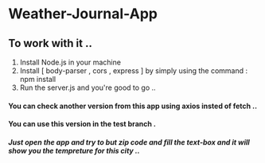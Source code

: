 # Weather-Journal-App

## To work with it ..

1.  Install Node.js in your machine
2.  Install [ body-parser , cors , express ] by simply using the command : npm install 
3.  Run the server.js and you're good to go ..

####  You can check another version from this app using axios insted of fetch ..
####  You can use this version in the test branch .

##### Just open the app and try to but zip code and fill the text-box and it will show you the tempreture for this city ..

